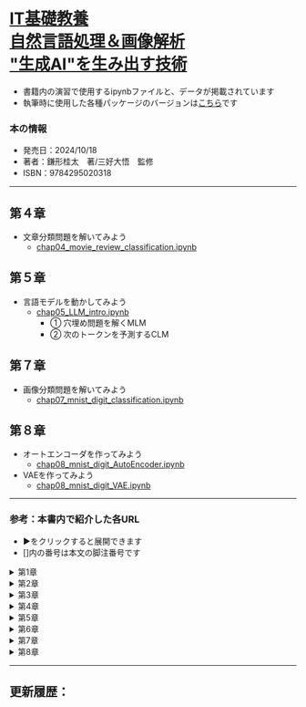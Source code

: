 # [IT基礎教養<br>自然言語処理＆画像解析<br>"生成AI"を生み出す技術](https://book.impress.co.jp/books/1123101097)
- 書籍内の演習で使用するipynbファイルと、データが掲載されています
- 執筆時に使用した各種パッケージのバージョンは[こちら](執筆時に使用したパッケージバージョン.txt)です

### 本の情報
- 発売日：2024/10/18
- 著者：鎌形桂太　著/三好大悟　監修 
- ISBN：9784295020318

---
## 第４章
- 文章分類問題を解いてみよう
  - [chap04_movie_review_classification.ipynb](chap04_movie_review_classification.ipynb)
## 第５章
- 言語モデルを動かしてみよう
  - [chap05_LLM_intro.ipynb](./chap05_LLM_intro.ipynb)
    - ① 穴埋め問題を解くMLM
    - ② 次のトークンを予測するCLM
## 第７章
- 画像分類問題を解いてみよう
  - [chap07_mnist_digit_classification.ipynb](chap07_mnist_digit_classification.ipynb)
## 第８章
- オートエンコーダを作ってみよう
  - [chap08_mnist_digit_AutoEncoder.ipynb](chap08_mnist_digit_AutoEncoder.ipynb)
- VAEを作ってみよう
  - [chap08_mnist_digit_VAE.ipynb](chap08_mnist_digit_VAE.ipynb)

---
### 参考：本書内で紹介した各URL
- ▶をクリックすると展開できます
- []内の番号は本文の脚注番号です
<details><summary>第1章</summary>

- [1] [similarweb Blog](https://www.similarweb.com/blog/insights/ai-news/chatgpt-birthday/)
- [3] [similarweb社による上位ウェブサイトランキング](https://www.similarweb.com/ja/top-websites/), [ChatGPT への月間アクセス数](https://www.similarweb.com/ja/website/chatgpt.com/)
- [5] [自治体AI zevo](https://prtimes.jp/main/html/rd/p/000000085.000056138.html)
- [6] [埼玉県戸田市によるChatGPTに関する調査研究](https://www.city.toda.saitama.jp/uploaded/attachment/62855.pdf)
- [7] [ディープフェイク（deepfake）を用いて作成されたCM動画](https://www.youtube.com/watch?v=XSUQwwOm3G4)
- [8] [Bruce Willis denies selling rights to his face](https://www.bbc.com/news/technology-63106024)
- [12] [Hugging Face](https://huggingface.co/), [Hugging Face](https://huggingface.co/), [Civitai](https://civitai.com/)
- [17] [A Comprehensive Survey on Applications of Transformers for Deep Learning Tasks](https://doi.org/10.48550/arXiv.2306.07303)
- [21] [On the Opportunities and Risks of Foundation Models](https://doi.org/10.48550/arXiv.2108.07258)
- [22] [Language Models are Few-Shot Learners](https://doi.org/10.48550/arXiv.2005.14165)
- [24] [On the Opportunities and Risks of Foundation Models](https://doi.org/10.48550/arXiv.2108.07258)
- [25] [Learning Transferable Visual Models From Natural Language Supervision](https://doi.org/10.48550/arXiv.2103.00020)
</details>

<details><summary>第2章</summary>

- [1] [23-1444 - Federal Trade Commission v. Automators LLC et al](https://www.govinfo.gov/app/details/USCOURTS-casd-3_23-cv-01444)
- [2] [AI Washing](https://www.techopedia.com/ai-washing-everything-you-need-to-know/2/34841)
- [3] [令和元年版情報通信白書](https://www.soumu.go.jp/johotsusintokei/whitepaper/ja/r01/pdf/index.html)
- [4] [A Proposal for the Dartmouth Summer Research Project on Artificial Intelligence](https://doi.org/10.1609/aimag.v27i4.1904)
- [5] [A Collection of Definitions of Intelligence](https://arxiv.org/abs/0706.3639v1)
- [6] [Introducing Superalignment](https://openai.com/blog/introducing-superalignment)
- [7] [プリペアドネス（preparedness） チーム](https://openai.com/index/frontier-risk-and-preparedness/)
- [8] [Mark Zuckerberg’s new goal is creating artificial general intelligence](https://www.theverge.com/2024/1/18/24042354/mark-zuckerberg-meta-agi-reorg-interview)
- [9] [Rule-based Expert Systems : The MYCIN Experiments of the Stanford Heuristic Programming Project](https://doi.org/10.1016/0004-3702(85)90067-0), [Computer-Based Medical Consultations: Mycin](https://doi.org/10.1016/B978-0-444-00179-5.X5001-X)
- [13] [Siri, Siri, in my hand: Who’s the fairest in the land? On the interpretations, illustrations, and implications of artificial intelligence](https://doi.org/10.1016/j.bushor.2018.08.004)
- [16] [Does Deep Blue use Artificial Intelligence?](https://doi.org/10.3233/ICG-1997-20404)
- [17] [Does Deep-Blue use AI?](https://doi.org/10.3233/ICG-1997-20404)
- [18] [Recommendation of the Council on Artificial Intelligence](https://legalinstruments.oecd.org/en/instruments/oecd-legal-0449), [H.R.6216 - National Artificial Intelligence Initiative Act of 2020, SEC. 3 (3)](https://www.congress.gov/bill/116th-congress/house-bill/6216/text#H8B1131A84B984501B54FCB9DCCF19B57)
- [21] [H.R.6216 - National Artificial Intelligence Initiative Act of 2020, SEC. 3 (9)](https://www.congress.gov/bill/116th-congress/house-bill/6216/text#HE78BB0D61F4849B2BB8A77C3046E1CF6)
- [28] [A survey on semi-supervised learning](https://doi.org/10.1007/s10994-019-05855-6)
- [29] [Unsupervised and self-supervised deep learning approaches for biomedical text mining ](https://doi.org/10.1093/bib/bbab016), [Self-supervised Learning: A Succinct Review](https://doi.org/10.1007/s11831-023-09884-2)
- [33] [Mastering the game of Go with deep neural networks and tree search](http://dx.doi.org/10.1038/nature16961)
- [34] [Training language models to follow instructions with human feedback](https://doi.org/10.48550/arXiv.2203.02155), [Introducing ChatGPT](https://openai.com/blog/chatgpt)
- [39] [Updates to the OECD’s definition of an AI system explained](https://oecd.ai/en/wonk/ai-system-definition-update)
- [46] [1.1. Linear Models](https://scikit-learn.org/stable/modules/linear_model.html#:~:text=to%20minimize%20the-,residual%20sum%20of%20squares,-between%20the%20observed)
- [64] [Visualizing the Loss Landscape of Neural Nets](https://doi.org/10.48550/arXiv.1712.09913), [Loss Visualization](https://www.telesens.co/loss-landscape-viz/viewer.html)
- [66] [A logical calculus of the ideas immanent in nervous activity](https://doi.org/10.1007/BF02478259)
- [68] [The perceptron: A probabilistic model for information storage and organization in the brain](https://doi.org/10.1037/h0042519)
- [69] [MARK I PERCEPTRON OPERATORS' MANUAL](https://apps.dtic.mil/sti/tr/pdf/AD0236965.pdf)
- [70] [Activation Functions in Deep Learning: A Comprehensive Survey and Benchmark](https://doi.org/10.48550/arXiv.2109.14545)
</details>

<details><summary>第3章</summary>

- [1] [Is ChatGPT A Good Translator? Yes With GPT-4 As The Engine](https://doi.org/10.48550/arXiv.2301.08745)
- [2] [生成 AI による検索体験 (SGE) のご紹介](https://japan.googleblog.com/2023/08/search-sge.html)
- [3] [Introducing Duolingo Max, a learning experience powered by GPT-4](https://blog.duolingo.com/duolingo-max/)
- [10] [日本語の自然言語処理ライブラリ「GiNZA」](https://www.recruit.co.jp/newsroom/2019/0402_18331.html)
- [11] [日本語形態素解析における未知語処理の一手法―既知語から派生した表記と未知オノマトペの処理―](https://doi.org/10.5715/jnlp.21.1183)
- [14] [pneumonoultramicroscopicsilicovolcanoconiosis](https://www.oed.com/dictionary/pneumonoultramicroscopicsilicovolcanoconiosis_n)
- [20] [SentencePiece](https://github.com/google/sentencepiece)
- [21] [OpenAIのTokenizer](https://platform.openai.com/tokenizer)
- [33] [実践で学ぶBM25 - パート2：BM25のアルゴリズムと変数](https://www.elastic.co/blog/practical-bm25-part-2-the-bm25-algorithm-and-its-variables)
- [40] [Efficient Estimation of Word Representations in Vector Space](https://doi.org/10.48550/arXiv.1301.3781)
</details>

<details><summary>第4章</summary>

- [3] [標準規格概要（STD-B10）](https://www.arib.or.jp/kikaku/kikaku_hoso/desc/std-b10.html)
- [9] [Update on Our Progress on AI and Hate Speech Detection](https://about.fb.com/news/2021/02/update-on-our-progress-on-ai-and-hate-speech-detection/)
- [10] [Updates on Comment Spam & Abuse](https://support.google.com/youtube/thread/192701791)
- [11] [深層学習を用いた自然言語処理モデル（AI）のAPIを無償提供](https://news.yahoo.co.jp/newshack/information/comment_API.html)
- [12] [日本語評価極性辞書](https://www.cl.ecei.tohoku.ac.jp/Open_Resources-Japanese_Sentiment_Polarity_Dictionary.html)
- [13] [景気単語極性辞書の構築とその応用](https://doi.org/10.5715/jnlp.29.1233)
- [18] [最適な Colab のプランを選択する](https://colab.research.google.com/signup/pricing?hl=ja)
- [23] [Pythonプログラミング入門の教材](https://github.com/UTokyo-IPP/utokyo-ipp.github.io), [Chainer Tutorial](https://tutorials.chainer.org/ja/tutorial.html)
- [27] [Mersenne twister](https://ja.wikipedia.org/wiki/%E3%83%A1%E3%83%AB%E3%82%BB%E3%83%B3%E3%83%8C%E3%83%BB%E3%83%84%E3%82%A4%E3%82%B9%E3%82%BF)
</details>

<details><summary>第5章</summary>

- [6] [BERT: Pre-training of Deep Bidirectional Transformers for Language Understanding](https://doi.org/10.48550/arXiv.1810.04805), [Deep contextualized word representations](https://doi.org/10.48550/arXiv.1802.05365)
- [10] [bert-base-japanese-whole-word-masking](https://huggingface.co/tohoku-nlp/bert-base-japanese-whole-word-masking)
- [11] [A Primer in BERTology: What we know about how BERT works](https://doi.org/10.48550/arXiv.2002.12327)
- [12] [GLUE: A Multi-Task Benchmark and Analysis Platform for Natural Language Understanding](https://doi.org/10.48550/arXiv.1804.07461)
- [13] [JGLUE: Japanese General Language Understanding Evaluation](https://github.com/yahoojapan/JGLUE)
- [14] [GLUE leaderboard](https://gluebenchmark.com/leaderboard)
- [15] [japanese-gpt2-medium](https://huggingface.co/rinna/japanese-gpt2-medium)
- [20] [Diverse Beam Search: Decoding Diverse Solutions from Neural Sequence Models](https://doi.org/10.48550/arXiv.1610.02424)
- [21] [The Curious Case of Neural Text Degeneration](https://doi.org/10.48550/arXiv.1904.09751)
- [27] [Finetuned Language Models Are Zero-Shot Learners](https://doi.org/10.48550/arXiv.2109.01652)
- [28] [databricks-dolly-15k-ja ](https://huggingface.co/datasets/kunishou/databricks-dolly-15k-ja)
- [32] [LLMのための日本語インストラクションデータ 公開ページ](https://liat-aip.sakura.ne.jp/wp/llm%e3%81%ae%e3%81%9f%e3%82%81%e3%81%ae%e6%97%a5%e6%9c%ac%e8%aa%9e%e3%82%a4%e3%83%b3%e3%82%b9%e3%83%88%e3%83%a9%e3%82%af%e3%82%b7%e3%83%a7%e3%83%b3%e3%83%87%e3%83%bc%e3%82%bf%e4%bd%9c%e6%88%90/llm%e3%81%ae%e3%81%9f%e3%82%81%e3%81%ae%e6%97%a5%e6%9c%ac%e8%aa%9e%e3%82%a4%e3%83%b3%e3%82%b9%e3%83%88%e3%83%a9%e3%82%af%e3%82%b7%e3%83%a7%e3%83%b3%e3%83%87%e3%83%bc%e3%82%bf-%e5%85%ac%e9%96%8b/)
- [33] [Fine tuning is for form, not facts](https://www.anyscale.com/blog/fine-tuning-is-for-form-not-facts)
- [39] [AttentionViz: A Global View of Transformer Attention](https://doi.org/10.48550/arXiv.2305.03210)
- [40] [Attention Is All You Need](https://doi.org/10.48550/arXiv.1706.03762)
- [43] [Scaling Laws for Neural Language Models](https://doi.org/10.48550/arXiv.2001.08361), [Language Models are Few-Shot Learners](https://doi.org/10.48550/arXiv.2005.14165)
- [44] [Emergent Abilities of Large Language Models](https://doi.org/10.48550/arXiv.2206.07682)
- [45] [BIG-bench tasks](https://github.com/google/BIG-bench/blob/main/bigbench/benchmark_tasks/README.md)
- [49] [Are Emergent Abilities of Large Language Models a Mirage?](https://doi.org/10.48550/arXiv.2304.15004)
- [51] [Finetuning an LLM: RLHF and alternatives (Part I)](https://medium.com/mantisnlp/finetuning-an-llm-rlhf-and-alternatives-part-i-2106b95c8087)
- [54] [検索拡張生成（RAG）とは？](https://www.elastic.co/jp/what-is/retrieval-augmented-generation)
- [55] [NotebookLM](https://notebooklm.google/)
- [56] [PRtimes上で「RAG」と検索した結果](https://prtimes.jp/main/action.php?run=html&page=searchkey&search_word=RAG)
</details>

<details><summary>第6章</summary>

- [24] [図6-02-11をDeep playground上で再現](https://playground.tensorflow.org/#activation=sigmoid&batchSize=10&dataset=circle&regDataset=reg-plane&learningRate=0.01&regularizationRate=0.001&noise=0&networkShape=3&seed=0.06305&showTestData=false&discretize=false&percTrainData=50&x=true&y=true&xTimesY=false&xSquared=false&ySquared=false&cosX=false&sinX=false&cosY=false&sinY=false&collectStats=false&problem=classification&initZero=false&hideText=false&numHiddenLayers_hide=false&percTrainData_hide=false&regularizationRate_hide=false&learningRate_hide=false&playButton_hide=false&batchSize_hide=false&problem_hide=false&noise_hide=false&activation_hide=false&stepButton_hide=false&showTestData_hide=false&dataset_hide=false&regularization_hide=false&resetButton_hide=false&discretize_hide=false)
- [25] [図6-02-12をDeep playground上で再現](https://playground.tensorflow.org/#activation=relu&regularization=L1&batchSize=10&dataset=spiral&regDataset=reg-plane&learningRate=0.01&regularizationRate=0.001&noise=0&networkShape=8,7,6&seed=0.26458&showTestData=false&discretize=false&percTrainData=90&x=true&y=true&xTimesY=false&xSquared=false&ySquared=false&cosX=false&sinX=false&cosY=false&sinY=false&collectStats=false&problem=classification&initZero=false&hideText=false&numHiddenLayers_hide=false&percTrainData_hide=false&regularizationRate_hide=false&learningRate_hide=false&playButton_hide=false&batchSize_hide=false&problem_hide=false&noise_hide=false&activation_hide=false&stepButton_hide=false&showTestData_hide=false&dataset_hide=false&regularization_hide=false&resetButton_hide=false&discretize_hide=false)
- [31] [convolution-shape-calculator](https://zimonitrome.github.io/convolution-shape-calculator/)
- [33] [Image Kernels](https://setosa.io/ev/image-kernels/), [Image-Convolution-Playground](https://generic-github-user.github.io/Image-Convolution-Playground/)
- [35] [CNN Explainer: Learning Convolutional Neural Networks with Interactive Visualization](https://doi.org/10.48550/arXiv.2004.15004)
- [36] [Gradient-based learning applied to document recognition](http://dx.doi.org/10.1109/5.726791)
- [37] [ImageNet Classification with Deep ConvolutionalNeural Networks](https://proceedings.neurips.cc/paper_files/paper/2012/file/c399862d3b9d6b76c8436e924a68c45b-Paper.pdf)
- [38] [MARK I PERCEPTRON OPERATORS' MANUAL](https://apps.dtic.mil/sti/tr/pdf/AD0236965.pdf)
- [39] [Very Deep Convolutional Networks for Large-Scale Image Recognition](https://doi.org/10.48550/arXiv.1409.1556)
- [40] [Comparative Analysis of Steering Angle Prediction For Automated Object Using Deep Neural Network](http://dx.doi.org/10.36227/techrxiv.16913443)
- [44] [Clinical ABCDE rule for early melanoma detection](https://doi.org/10.1684/ejd.2021.4171)
- [45] [Skin Cancer MNIST: HAM10000](https://www.kaggle.com/datasets/kmader/skin-cancer-mnist-ham10000)
- [47] [FixCaps: An Improved Capsules Network for Diagnosis of Skin Cancer](https://doi.org/10.1109/ACCESS.2022.3181225)
- [48] [SkinVision](https://www.skinvision.com)
- [49] [ステートメント：人工知能AIと病理医について](https://pathology.or.jp/ippan/AI-statement.html)
- [50] [Rich feature hierarchies for accurate object detection and semantic segmentation](https://arxiv.org/abs/1311.2524)
- [51] [You Only Look Once: Unified, Real-Time Object Detection](https://doi.org/10.48550/arXiv.1506.02640)
- [52] [SSD: Single Shot MultiBox Detector](https://doi.org/10.48550/arXiv.1512.02325)
- [53] [MRI画像から神経膠腫の疑いのある領域を精密に抽出するAI技術を共同開発](https://www.fujifilm.com/jp/ja/news/list/11159)
- [54] [The 2024 Brain Tumor Segmentation (BraTS) Challenge: Glioma Segmentation on Post-treatment MRI](https://arxiv.org/abs/2405.18368)
</details>

<details><summary>第7章</summary>

- [8] [Reproducibility in Keras Models](https://keras.io/examples/keras_recipes/reproducibility_recipes/)
- [19] [2-2 郵政省における“手書き文字読取方式”の区分機](https://doi.org/10.3169/itej1954.28.257)
</details>

<details><summary>第8章</summary>

- [1] [Reducing the Dimensionality of Data with Neural Networks](https://doi.org/10.1126/science.1127647)
- [3] [Building Autoencoders in Keras](https://blog.keras.io/building-autoencoders-in-keras.html)
- [12] [Auto-Encoding Variational Bayes](https://doi.org/10.48550/arXiv.1312.6114)
- [14] [chap08_mnist_digit_VAE.ipynb](chap08_mnist_digit_VAE.ipynb)
- [15] [Generative Adversarial Networks](https://doi.org/10.48550/arXiv.1406.2661)
- [16] [This X Does Not Exist](https://thisxdoesnotexist.com/)
- [17] [StyleCLIP: Text-Driven Manipulation of StyleGAN Imagery](https://doi.org/10.48550/arXiv.2103.17249)
- [18] [Only a Matter of Style: Age Transformation Using a Style-Based Regression Model](https://doi.org/10.48550/arXiv.2102.02754)
- [19] [Denoising Diffusion Implicit Models](https://arxiv.org/abs/2010.02502)
- [21] [Learning Transferable Visual Models From Natural Language Supervision](https://doi.org/10.48550/arXiv.2103.00020)
- [23] [ImageNet Data](https://www.image-net.org/download.php)
- [25] [Brazil: Children’s Personal Photos Misused to Power AI Tools](https://www.hrw.org/news/2024/06/10/brazil-childrens-personal-photos-misused-power-ai-tools), [YFCC100M: the new data in multimedia research](https://doi.org/10.1145/2812802)
- [26] [High-Resolution Image Synthesis with Latent Diffusion Models](https://doi.org/10.48550/arXiv.2112.10752)
- [30] [Ciditai](https://civitai.com/)
- [32] [An Image is Worth 16x16 Words: Transformers for Image Recognition at Scale](https://doi.org/10.48550/arXiv.2010.11929)
- [34] [Make-An-Audio: Text-To-Audio Generation with Prompt-Enhanced Diffusion Models](https://doi.org/10.48550/arXiv.2301.12661), [Make-An-Audioによって生成した音声](https://text-to-audio.github.io/)
- [37] [Large-scale Contrastive Language-Audio Pretraining with Feature Fusion and Keyword-to-Caption Augmentation](https://doi.org/10.48550/arXiv.2211.06687)
- [38] [Introducing Stable Audio Open - An Open Source Model for Audio Samples and Sound Design](https://stability.ai/news/introducing-stable-audio-open)
- [39] [Stable Video Diffusion](https://stability.ai/stable-video)
</details>

---
更新履歴：
- 
